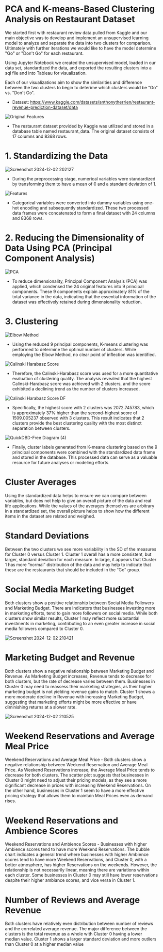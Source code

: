 # PCA and K-means-Based Clustering Analysis on Restaurant Dataset

We started first with restaurant review data pulled from Kaggle and our main objective was to develop and implement an unsupervised learning model to analyze and separate the data into two clusters for comparison. Ultimately with further iterations we would like to have the model determine "Go" or "Don't Go" for each restaurant. 

Using Jupyter Notebook we created the unsupervised model, loaded in our data set, standardized the data, and exported the resulting clusters into a sql file and into Tableau for visualization. 

Each of our visualizations aim to show the similarities and difference between the two clusters to begin to deterime which clusters would be "Go" vs. "Don't Go". 

- Dataset: https://www.kaggle.com/datasets/anthonytherrien/restaurant-revenue-prediction-dataset/data 

![Original Features](https://github.com/user-attachments/assets/f261fdaa-2a4a-4ce0-a86c-9c7ad18f3133) 

- The restaurant dataset provided by Kaggle was utilized and stored in a database table named restaurant_data. The original dataset consists of 17 columns and 8368 rows. 

#
# 1. Standardizing the Data

![Screenshot 2024-12-02 202127](https://github.com/user-attachments/assets/e03d4fe3-7a2d-4efa-a944-d61b9a626333) 

- During the preprocessing stage, numerical variables were standardized by transforming them to have a mean of 0 and a standard deviation of 1. 

![Features](https://github.com/user-attachments/assets/b50cac50-6ee8-4264-a75c-263a64cbbf08) 

- Categorical variables were converted into dummy variables using one-hot encoding and subsequently standardized. These two processed data frames were concatenated to form a final dataset with 24 columns and 8368 rows.

#
# 2. Reducing the Dimensionality of Data Using PCA (Principal Component Analysis)

![PCA](https://github.com/user-attachments/assets/c8ce50ca-a5b9-46fe-b998-2e08eec782a9) 

- To reduce dimensionality, Principal Component Analysis (PCA) was applied, which condensed the 24 original features into 9 principal components. These 9 components explain approximately 81% of the total variance in the data, indicating that the essential information of the dataset was effectively retained during dimensionality reduction.

#
# 3. Clustering

![Elbow Method](https://github.com/user-attachments/assets/02c1683a-39fc-472c-8aa6-78b9e4340f01) 

- Using the reduced 9 principal components, K-means clustering was performed to determine the optimal number of clusters. While employing the Elbow Method, no clear point of inflection was identified. 

![Calinski Harabasz Score](https://github.com/user-attachments/assets/59375701-5cf4-4ecc-bf03-9d852eca67a4) 

- Therefore, the Calinski-Harabasz score was used for a more quantitative evaluation of clustering quality. The analysis revealed that the highest Calinski-Harabasz score was achieved with 2 clusters, and the score exhibited a declining trend as the number of clusters increased.

![Calinski Harabasz Score DF](https://github.com/user-attachments/assets/ae512a79-02c0-4f6e-8e72-8685a1a5a252) 

- Specifically, the highest score with 2 clusters was 2072.745783, which is approximately 37% higher than the second-highest score of 1509.005237 observed with 3 clusters. This result indicates that 2 clusters provide the best clustering quality with the most distinct separation between clusters.

![QuickDBD-Free Diagram (4)](https://github.com/user-attachments/assets/bb7b94e7-370c-4116-80a1-9905147aba73) 

- Finally, cluster labels generated from K-means clustering based on the 9 principal components were combined with the standardized data frame and stored in the database. This processed data can serve as a valuable resource for future analyses or modeling efforts.

#
# Cluster Averages 

Using the standardized data helps to ensure we can compare between variables, but does not help to give an overall picture of the data and real life applications. While the values of the averages themselves are arbitrary in a standardized set, the overall picture helps to show how the different items in the dataset are related and weighed.

#
# Standard Deviations 

Between the two clusters we see more variability in the SD of the measures for Cluster 0 versus Cluster 1. Cluster 1 overall has a more consistent, but larger, standard deviation for each measure. In large, it appears that Cluster 1 has more “normal” distribution of the data and may help to indicate that these are the restaurants that should be included in the “Go” group.

#
# Social Media Marketing Budget

Both clusters show a positive relationship between Social Media Followers and Marketing Budget. There are indicators that businesses investing more in marketing efforts, tend to gain more followers on social media. While both clusters show similar results, Cluster 1 may reflect more substantial investments in marketing, contributing to an even greater increase in social media followers compared to Cluster 0.

![Screenshot 2024-12-02 210421](https://github.com/user-attachments/assets/ecffaf24-f7b3-4bf8-980e-9a9e5dc14c14)

#
# Marketing Budget and Revenue

Both clusters show a negative relationship between Marketing Budget and Revenue. As Marketing Budget increases, Revenue tends to decrease for both clusters, but the rate of decrease varies between them. Businesses in Cluster 0 may need to reassess their marketing strategies, as their higher marketing budget is not yielding revenue gains to match. Cluster 1 shows a more moderate decline in Revenue with increasing Marketing Budget, suggesting that marketing efforts might be more effective or have diminishing returns at a slower rate.

![Screenshot 2024-12-02 210525](https://github.com/user-attachments/assets/679fc24e-5b8e-4b6b-bc9a-4e401bc30c90)

#
# Weekend Reservations and Average Meal Price 

Weekend Reservations and Average Meal Price - Both clusters show a negative relationship between Weekend Reservation and Average Meal Price. As Weekend Reservations increase, the Average Meal Price tends to decrease for both clusters. The scatter plot suggests that businesses in Cluster 0 might need to adjust their pricing models, as they see a more significant decrease in prices with increasing Weekend Reservations. On the other hand, businesses in Cluster 1 seem to have a more effective pricing strategy that allows them to maintain Meal Prices even as demand rises. 

#
# Weekend Reservations and Ambience Scores

Weekend Reservations and Ambience Scores - Businesses with higher Ambience scores tend to have more Weekend Reservations. The bubble chart indicates a general trend where businesses with higher Ambience scores tend to have more Weekend Reservations, and Cluster 0, with a better atmosphere, has higher Reservations on the weekends. However, the relationship is not necessarily linear, meaning there are variations within each cluster. Some businesses in Cluster 0 may still have lower reservations despite their higher ambiance scores, and vice versa in Cluster 1. 

#
# Number of Reviews and Average Revenue 

Both clusters have relatively even distribution between number of reviews and the correlated average revenue. The major difference between the clusters is the total revenue as a whole with Cluster 0 having a lower median value. Cluster 1 shows a larger standard deviation and more outliers than Cluster 0 at a higher median value


